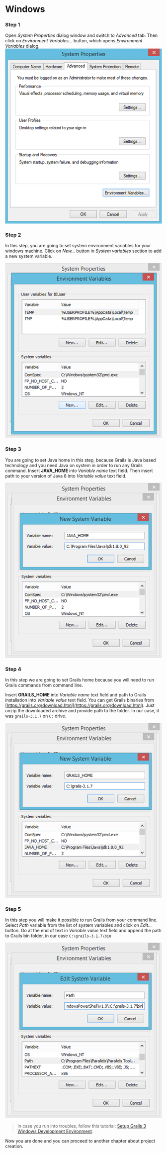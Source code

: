 # Windows

### Step 1
Open *System Properties* dialog window and switch to *Advanced* tab. Then click on *Environment Variables...* button, which opens *Environment Variables* dialog. 
![](windows-advanced.png)

### Step 2

In this step, you are going to set system environment variables for your windows machine. Click on *New...* button in *System variables* section to add a new system variable.

![](windows-env-var1.png)

### Step 3

You are going to set Java home in this step, because Grails is Java based technology and you need Java on system in order to run any Grails command. Insert **JAVA_HOME** into *Variable name* text field. Then insert path to your version of Java 8 into *Variable value* text field.

![](windows-javahome.png)

### Step 4

In this step we are going to set Grails home because you will need to run Grails commands from command line. 

Insert **GRAILS_HOME** into *Variable name* text field and path to Grails installation into *Variable value* text field. You can get Grails binaries from [https://grails.org/download.html](https://grails.org/download.html). Just unzip the downloaded archive and provide path to the folder. In our case, it was ```grails-3.1.7``` on ```C:``` drive.

![](windows-grails-home.png)

### Step 5

In this step you will make it possible to run Grails from your command line. Select *Path* variable from the list of system variables and click on *Edit...* button. Go at the end of text in *Variable value* text field and append the path to Grails bin folder, in our case ```C:\grails-3.1.7\bin```

![](windows-path.png)


> In case you run into troubles, follow this tutorial: [Setup Grails 3 Windows Development Environment](http://grails.asia/grails-3-tutorial-setup-your-windows-development-environment).

Now you are done and you can proceed to another chapter about project creation.